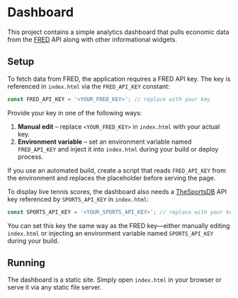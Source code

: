 # Dashboard

This project contains a simple analytics dashboard that pulls economic data from the [FRED](https://fred.stlouisfed.org/) API along with other informational widgets.

## Setup

To fetch data from FRED, the application requires a FRED API key. The key is referenced in `index.html` via the `FRED_API_KEY` constant:

```javascript
const FRED_API_KEY = '<YOUR_FRED_KEY>'; // replace with your key
```

Provide your key in one of the following ways:

1. **Manual edit** – replace `<YOUR_FRED_KEY>` in `index.html` with your actual key.
2. **Environment variable** – set an environment variable named `FRED_API_KEY` and inject it into `index.html` during your build or deploy process.

If you use an automated build, create a script that reads `FRED_API_KEY` from the environment and replaces the placeholder before serving the page.

To display live tennis scores, the dashboard also needs a [TheSportsDB](https://www.thesportsdb.com/) API key referenced by `SPORTS_API_KEY` in `index.html`:

```javascript
const SPORTS_API_KEY = '<YOUR_SPORTS_API_KEY>'; // replace with your key
```

You can set this key the same way as the FRED key—either manually editing `index.html` or injecting an environment variable named `SPORTS_API_KEY` during your build.

## Running

The dashboard is a static site. Simply open `index.html` in your browser or serve it via any static file server.
